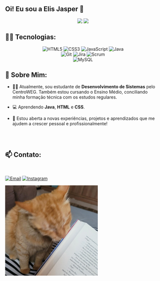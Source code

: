## Oi! Eu sou a Elis Jasper 👋


<p align="center">
  <img height="180em" src="https://github-readme-stats.vercel.app/api?username=Liiiiisssz&show_icons=true&theme=tokyonight&hide_border=true"/>
  <img height="180em" src="https://github-readme-stats.vercel.app/api/top-langs/?username=Liiiiisssz&layout=compact&theme=tokyonight&hide_border=true"/>
</p>

## 👨‍💻 Tecnologias:

<p align="center">
  <img src="https://img.shields.io/badge/HTML5-E34F26?style=for-the-badge&logo=html5&logoColor=white" alt="HTML5"/>
  <img src="https://img.shields.io/badge/CSS3-1572B6?style=for-the-badge&logo=css3&logoColor=white" alt="CSS3"/> 
  <img src="https://img.shields.io/badge/JavaScript-F7DF1E?style=for-the-badge&logo=javascript&logoColor=black" alt="JavaScript"/>  
  <img src="https://img.shields.io/badge/Java-007396?style=for-the-badge&logo=openjdk&logoColor=white" alt="Java"/> 
  <br>
  <img src="https://img.shields.io/badge/Git-F05032?style=for-the-badge&logo=git&logoColor=white" alt="Git"/>
  <img src="https://img.shields.io/badge/Jira-0052CC?style=for-the-badge&logo=jira&logoColor=white" alt="Jira"/>
  <img src="https://img.shields.io/badge/Scrum-6DB33F?style=for-the-badge&logo=scrumalliance&logoColor=white" alt="Scrum"/>
  <br>
  <img src="https://img.shields.io/badge/MySQL-4479A1?style=for-the-badge&logo=mysql&logoColor=white" alt="MySQL"/>
</p>



## 📌 Sobre Mim:

- 👩‍🎓 Atualmente, sou estudante de <strong>Desenvolvimento de Sistemas</strong> pelo CentroWEG. Também estou cursando o Ensino Médio, conciliando minha
   formação técnica com os estudos regulares.
  
- 💻 Aprendendo **Java**, **HTML** e **CSS**.
  
- 🌱 Estou aberta a novas experiências, projetos e aprendizados que me ajudem a crescer pessoal e profissionalmente! 
<br>
<br>

## 📫 Contato:
<br>

[![Email](https://img.shields.io/badge/elisjasper-D14836?style=for-the-badge&logo=gmail&logoColor=white)](mailto:elis_jasper@estudante.sesisenai.org.br)
[![Instagram](https://img.shields.io/badge/@liszjas-E4405F?style=for-the-badge&logo=instagram&logoColor=white)](https://instagram.com/liszjas?igsh=MWNnNG1nNjEwYzFyNw==)

<img src="garfield.jpeg" width="300">
